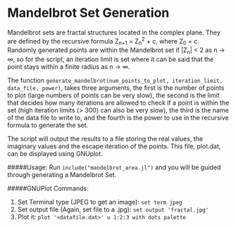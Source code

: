 # Mandelbrot Set Generation

Mandelbrot sets are fractal structures located in the complex plane. They are defined by the recursive formula Z<sub>n+1</sub> = Z<sub>n</sub><sup>2</sup> + c, where Z<sub>0</sub> = c. Randomly generated points are within the Mandelbrot set if |Z<sub>n</sub>| < 2 as n -> ∞, so for the script, an iteration limit is set where it can be said that the point stays within a finite radius as n -> ∞.

The function ```generate_mandelbrot(num_points_to_plot, iteration_limit, data_file, power)```, takes three arguments, the first is the number of points to plot (large numbers of points can be very slow), the second is the limit that decides how many iterations are allowed to check if a point is within the set (high iteration limits (> 300) can also be very slow), the third is the name of the data file to write to, and the fourth is the power to use in the recursive formula to generate the set.

The script will output the results to a file storing the real values, the imaginary values and the escape iteration of the points. This file, plot.dat, can be displayed using GNUplot.

#####Usage:
Run `include("mandelbrot_area.jl")` and you will be guided through generating a Mandelbrot Set.

#####GNUPlot Commands:

1. Set Terminal type (JPEG to get an image): ```set term jpeg```
2. Set output file (Again, set file to a .jpg): ```set output 'fractal.jpg'```
3. Plot it: ```plot '<datafile.dat>' u 1:2:3 with dots palette```
